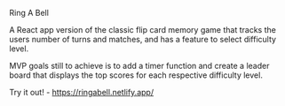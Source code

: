 Ring A Bell

A React app version of the classic flip card memory game that tracks the users number of turns and matches, and has a feature to select difficulty level.

MVP goals still to achieve is to add a timer function and create a leader board that displays the top scores for each respective difficulty level.

Try it out! - https://ringabell.netlify.app/
